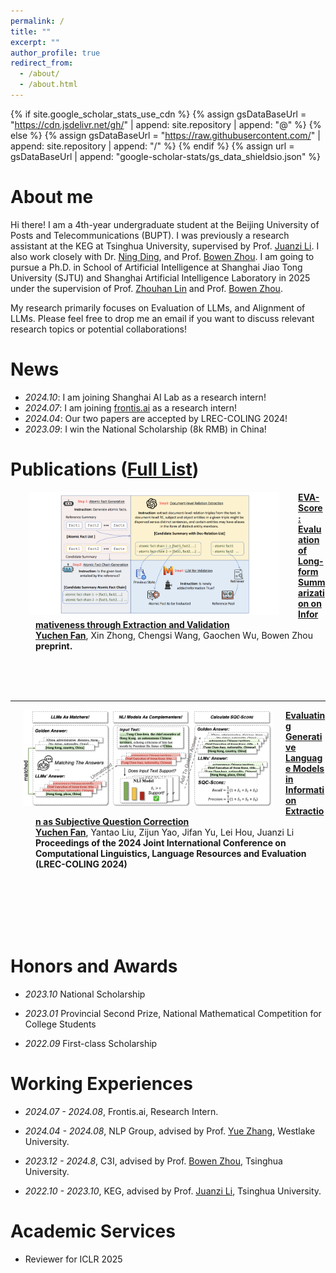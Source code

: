 ```yaml
---
permalink: /
title: ""
excerpt: ""
author_profile: true
redirect_from: 
  - /about/
  - /about.html
---
```


{% if site.google_scholar_stats_use_cdn %}
{% assign gsDataBaseUrl = "https://cdn.jsdelivr.net/gh/" | append: site.repository | append: "@" %}
{% else %}
{% assign gsDataBaseUrl = "https://raw.githubusercontent.com/" | append: site.repository | append: "/" %}
{% endif %}
{% assign url = gsDataBaseUrl | append: "google-scholar-stats/gs_data_shieldsio.json" %}

<span class='anchor' id='about-me'></span>

# About me

Hi there! I am a 4th-year undergraduate student at the Beijing University of Posts and Telecommunications (BUPT). I was previously a research assistant at the KEG at Tsinghua University, supervised by Prof. [Juanzi Li](https://www.cs.tsinghua.edu.cn/csen/info/1303/4318.htm). I also work closely with Dr. [Ning Ding](https://www.stingning.cn/), and Prof. [Bowen Zhou](http://web.ee.tsinghua.edu.cn/zhoubowen/zh_CN/index.htm). I am going to pursue a Ph.D. in School of Artificial Intelligence at Shanghai Jiao Tong University (SJTU) and Shanghai Artificial Intelligence Laboratory in 2025 under the supervision of Prof. [Zhouhan Lin](https://hantek.github.io/) and Prof. [Bowen Zhou](http://web.ee.tsinghua.edu.cn/zhoubowen/zh_CN/index.htm).

My research primarily focuses on Evaluation of LLMs, and Alignment of LLMs.
Please feel free to drop me an email if you want to discuss relevant research topics or potential collaborations!


# News
- *2024.10*: I am joining Shanghai AI Lab as a research intern!
- *2024.07*: I am joining [frontis.ai](https://frontis.ai/) as a research intern!
- *2024.04*: Our two papers are accepted by LREC-COLING 2024!
- *2023.09*: I win the National Scholarship (8k RMB) in China!


# Publications ([Full List](https://scholar.google.com/citations?view_op=list_works&hl=en&user=u75E9OsAAAAJ))

<dl>
  <dt><img align="left" width="400"
hspace="30" wspace="30" src="../images/EVA.jpg">
</dt>
  <dd><a href="https://arxiv.org/abs/2407.04969">
    <strong>EVA-Score: Evaluation of Long-form Summarization on Informativeness through Extraction and Validation
</strong></a></dd>
<dd><strong><u>Yuchen Fan</u></strong>, Xin Zhong, Chengsi Wang, Gaochen Wu, Bowen Zhou</dd>
    <dd><strong>preprint.</strong></dd>
</dl>
<br/>
<br/>
<br/>

---

<dl>
  <dt><img align="left" width="400"
hspace="20" wspace="30" src="../images/SQC.jpg">
</dt>
  <dd><a href="https://aclanthology.org/2024.lrec-main.567/">
    <strong>Evaluating Generative Language Models in Information Extraction as Subjective Question Correction
</strong></a></dd>
<dd><strong><u>Yuchen Fan</u></strong>, Yantao Liu, Zijun Yao, Jifan Yu, Lei Hou, Juanzi Li</dd>
    <dd><strong> Proceedings of the 2024 Joint International Conference on Computational Linguistics, Language Resources and Evaluation (LREC-COLING 2024) </strong></dd>
</dl>


    
<br/>
<br/>
<br/>
<br/>
<br/>


# Honors and Awards

- *2023.10* National Scholarship

- *2023.01* Provincial Second Prize, National Mathematical Competition for College Students

- *2022.09* First-class Scholarship

# Working Experiences

- *2024.07 - 2024.08*, Frontis.ai, Research Intern.

- *2024.04 - 2024.08*, NLP Group, advised by Prof. [Yue Zhang](https://scholar.google.com/citations?user=6hA7WmUAAAAJ&hl=en), Westlake University.

- *2023.12 - 2024.8*, C3I, advised by Prof. [Bowen Zhou](http://web.ee.tsinghua.edu.cn/zhoubowen/zh_CN/index.htm), Tsinghua University.

- *2022.10 - 2023.10*, KEG, advised by Prof. [Juanzi Li](https://www.cs.tsinghua.edu.cn/csen/info/1303/4318.htm), Tsinghua University.
  

# Academic Services

- Reviewer for ICLR 2025